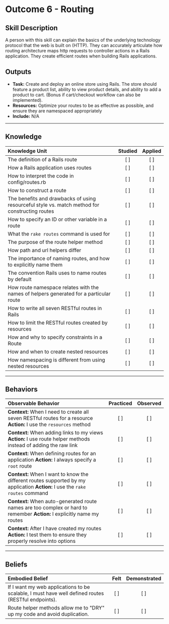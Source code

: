 # Outcome 6 - Routing

Skill Description
----------
A person with this skill can explain the basics of the underlying technology protocol that the web is built on (HTTP). They can accurately articulate how routing architecture maps http requests to controller actions in a Rails application. They create efficient routes when building Rails applications. 

Outputs
----------
- **Task:** Create and deploy an online store using Rails. The store should feature a product list, ability to view product details, and ability to add a product to cart. (Bonus if cart/checkout workflow can also be implemented).
- **Resources:** Optimize your routes to be as effective as possible, and ensure they are namespaced appropriately
- **Include:** N/A

----------
## **Knowledge**


| Knowledge Unit   |      Studied      | Applied |
|:-------------|:------------------:|:--------:|
| The definition of a Rails route | [ ] | [ ]  |
| How a Rails application uses routes | [ ] | [ ]  |
| How to interpret the code in config/routes.rb | [ ] | [ ]  |
| How to construct a route | [ ] | [ ]  |
| The benefits and drawbacks of using resourceful style vs. match method for constructing routes | [ ] | [ ]  |
| How to specify an ID or other variable in a route | [ ] | [ ]  |
| What the `rake routes` command is used for | [ ] | [ ]  |
| The purpose of the route helper method | [ ] | [ ]  |
| How path and url helpers differ | [ ] | [ ]  |
| The importance of naming routes, and how to explicitly name them | [ ] | [ ]  |
| The convention Rails uses to name routes by default | [ ] | [ ]  |
| How route namespace relates with the names of helpers generated for a particular route | [ ] | [ ]  |
| How to write all seven RESTful routes in Rails | [ ] | [ ]  |
| How to limit the RESTful routes created by resources | [ ] | [ ]  |
| How and why to specify constraints in a Route | [ ] | [ ]  |
| How and when to create nested resources | [ ] | [ ]  |
| How namespacing is different from using nested resources | [ ] | [ ]  |


----------


## **Behaviors**

| Observable Behavior   |      Practiced      | Observed |
|:-------------|:------------------:|:--------:|
| **Context:** When I need to create all seven RESTful routes for a resource **Action:** I use the `resources` method | [ ] | [ ]  |
| **Context:** When adding links to my views **Action:** I use route helper methods instead of adding the raw link | [ ] | [ ]  |
| **Context:** When defining routes for an application **Action:** I always specify a `root` route| [ ] | [ ]  |
| **Context:** When I want to know the different routes supported by my application **Action:** I use the `rake routes` command| [ ] | [ ]  |
| **Context:** When auto-generated route names are too complex or hard to remember **Action:** I explicitly name my routes| [ ] | [ ]  |
| **Context:** After I have created my routes **Action:** I test them to ensure they properly resolve into options | [ ] | [ ]  |




----------


## **Beliefs**


| Embodied Belief   |      Felt      | Demonstrated |
|:-------------|:------------------:|:--------:|
| If I want my web applications to be scalable, I must have well defined routes (RESTful endpoints). | [ ] | [ ]  |
| Route helper methods allow me to "DRY" up my code and avoid duplication. | [ ] | [ ]  |

